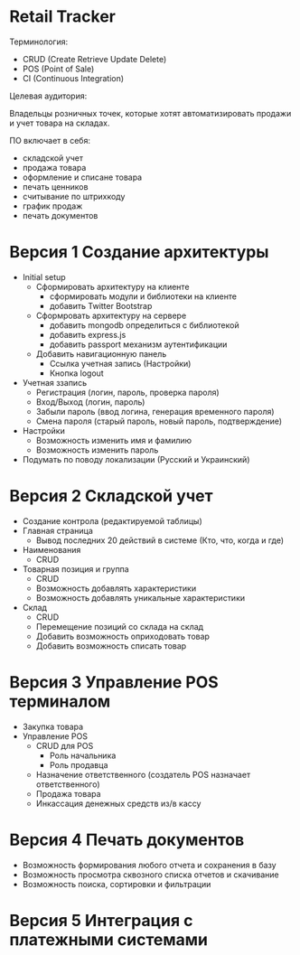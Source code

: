 Retail Tracker
=============

Терминология:

- CRUD (Create Retrieve Update Delete)
- POS (Point of Sale)
- CI (Continuous Integration)

Целевая аудитория:

Владельцы розничных точек, которые хотят автоматизировать продажи и учет товара на складах. 

ПО включает в себя:

- складской учет
- продажа товара
- оформление и списане товара
- печать ценников
- считывание по штрихкоду
- график продаж
- печать документов

# Версия 1 Создание архитектуры

- Initial setup
  - Сформировать архитектуру на клиенте
    - сформировать модули и библиотеки на клиенте
    - добавить Twitter Bootstrap
  - Сформровать архитектуру на сервере
    - добавить mongodb определиться с библиотекой
    - добавить express.js 
    - добавить passport механизм аутентификации
  - Добавить навигационную панель
    - Ссылка учетная запись (Настройки)
    - Кнопка logout
- Учетная ззапись 
  - Регистрация (логин, пароль, проверка пароля) 
  - Вход/Выход (логин, пароль)
  - Забыли пароль (ввод логина, генерация временного пароля)
  - Смена пароля (старый пароль, новый пароль, подтверждение)
- Настройки
  - Возможность изменить имя и фамилию
  - Возможность изменить пароль
- Подумать по поводу локализации (Русский и Украинский)

# Версия 2 Складской учет

- Создание контрола (редактируемой таблицы)
- Главная страница
  - Вывод последних 20 действий в системе (Кто, что, когда и где)
- Наименования
  - CRUD
- Товарная позиция и группа
  - CRUD
  - Возможность добавлять характеристики
  - Возможность добавлять уникальные характеристики
- Склад
  - CRUD
  - Перемещение позиций со склада на склад
  - Добавить возможность оприходовать товар
  - Добавить возможность списать товар

# Версия 3 Управление POS терминалом

- Закупка товара
- Управление POS
  - CRUD для POS
    - Роль начальника
    - Роль продавца
  - Назначение ответственного (создатель POS назначает ответственного)
  - Продажа товара
  - Инкассация денежных средств из/в кассу
  
# Версия 4 Печать документов

- Возможность формирования любого отчета и сохранения в базу
- Возможность просмотра сквозного списка отчетов и скачивание
- Возможность поиска, сортировки и фильтрации

# Версия 5 Интеграция с платежными системами

















